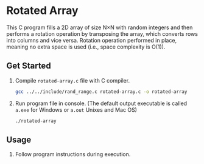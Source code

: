 # Rotated Array

This C program fills a 2D array of size N×N with random integers and then performs a rotation operation by transposing the array, which converts rows into columns and vice versa. Rotation operation performed in place, meaning no extra space is used (i.e., space complexity is O(1)).

## Get Started

1. Compile `rotated-array.c` file with C compiler.
   ```sh
   gcc ../../include/rand_range.c rotated-array.c -o rotated-array
   ```
2. Run program file in console. (The default output executable is called `a.exe` for Windows or `a.out` Unixes and Mac OS)
   ```sh
   ./rotated-array
   ```

## Usage

1. Follow program instructions during execution.
